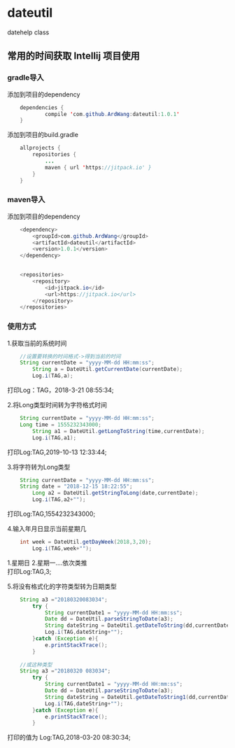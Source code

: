 # dateutil
datehelp class
## 常用的时间获取 Intellij 项目使用
### gradle导入

添加到项目的dependency
```Java
	dependencies {
	        compile 'com.github.ArdWang:dateutil:1.0.1'
	}
```


添加到项目的build.gradle

```Java
	allprojects {
		repositories {
			...
			maven { url 'https://jitpack.io' }
		}
	}
```

### maven导入
添加到项目的dependency
```Java
	<dependency>
	    <groupId>com.github.ArdWang</groupId>
	    <artifactId>dateutil</artifactId>
	    <version>1.0.1</version>
	</dependency>
	
```
```Java
	<repositories>
		<repository>
		    <id>jitpack.io</id>
		    <url>https://jitpack.io</url>
		</repository>
	</repositories>
```
### 使用方式
1.获取当前的系统时间
```Java
	//设置要转换的时间格式->得到当前的时间
 	String currentDate = "yyyy-MM-dd HH:mm:ss";
        String a = DateUtil.getCurrentDate(currentDate);
        Log.i(TAG,a);
```
打印Log：TAG，2018-3-21 08:55:34;<br/>


2.将Long类型时间转为字符格式时间
```Java
	String currentDate = "yyyy-MM-dd HH:mm:ss";	
	Long time = 1555232343000;
        String a1 = DateUtil.getLongToString(time,currentDate);
        Log.i(TAG,a1);
```
打印Log:TAG,2019-10-13 12:33:44;<br/>

3.将字符转为Long类型
```Java
	String currentDate = "yyyy-MM-dd HH:mm:ss";
	String date = "2018-12-15 18:22:55";
        Long a2 = DateUtil.getStringToLong(date,currentDate);
        Log.i(TAG,a2+"");
```
打印Log:TAG,1554232343000;<br/>

4.输入年月日显示当前星期几
```Java
	int week = DateUtil.getDayWeek(2018,3,20);
        Log.i(TAG,week+"");
```
1.星期日 2.星期一....依次类推<br/>
打印Log:TAG,3;<br/>

5.将没有格式化的字符类型转为日期类型
```Java
	String a3 ="20180320083034";
        try {
            String currentDate1 = "yyyy-MM-dd HH:mm:ss";
            Date dd = DateUtil.parseStringToDate(a3);
            String dateString = DateUtil.getDateToString(dd,currentDate1);
            Log.i(TAG,dateString+"");
        }catch (Exception e){
            e.printStackTrace();
        }
	
	//或这种类型
	String a3 ="20180320 083034";
        try {
            String currentDate1 = "yyyy-MM-dd HH:mm:ss";
            Date dd = DateUtil.parseStringToDate(a3);
            String dateString = DateUtil.getDateToString1(dd,currentDate1);
            Log.i(TAG,dateString+"");
        }catch (Exception e){
            e.printStackTrace();
        }
```
打印的值为 Log:TAG,2018-03-20 08:30:34;<br/>


